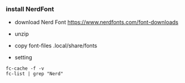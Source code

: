 ### install NerdFont

- download Nerd Font
https://www.nerdfonts.com/font-downloads

- unzip
- copy font-files .local/share/fonts

- setting
```
fc-cache -f -v
fc-list | grep "Nerd"

```
